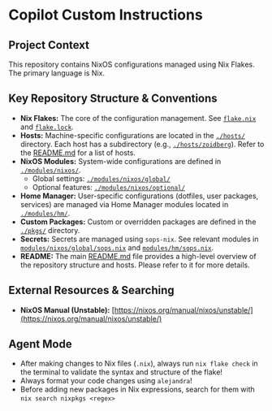 # Copilot Custom Instructions

## Project Context

This repository contains NixOS configurations managed using Nix Flakes. The primary language is Nix.

## Key Repository Structure & Conventions

- **Nix Flakes:** The core of the configuration management. See [`flake.nix`](../flake.nix) and [`flake.lock`](../flake.lock).
- **Hosts:** Machine-specific configurations are located in the [`./hosts/`](../hosts/) directory. Each host has a subdirectory (e.g., [`./hosts/zoidberg`](../hosts/zoidberg)). Refer to the [README.md](../README.md) for a list of hosts.
- **NixOS Modules:** System-wide configurations are defined in [`./modules/nixos/`](../modules/nixos/).
  - Global settings: [`./modules/nixos/global/`](../modules/nixos/global/)
  - Optional features: [`./modules/nixos/optional/`](../modules/nixos/optional/)
- **Home Manager:** User-specific configurations (dotfiles, user packages, services) are managed via Home Manager modules located in [`./modules/hm/`](../modules/hm/).
- **Custom Packages:** Custom or overridden packages are defined in the [`./pkgs/`](../pkgs/) directory.
- **Secrets:** Secrets are managed using `sops-nix`. See relevant modules in [`modules/nixos/global/sops.nix`](../modules/nixos/global/sops.nix) and [`modules/hm/sops.nix`](../modules/hm/sops.nix).
- **README:** The main [README.md](../README.md) file provides a high-level overview of the repository structure and hosts. Please refer to it for more details.

## External Resources & Searching

- **NixOS Manual (Unstable):** [https://nixos.org/manual/nixos/unstable/](https://nixos.org/manual/nixos/unstable/)

## Agent Mode

- After making changes to Nix files (`.nix`), always run `nix flake check` in the terminal to validate the syntax and structure of the flake!
- Always format your code changes using `alejandra`!
- Before adding new packages in Nix expressions, search for them with `nix search nixpkgs <regex>`
